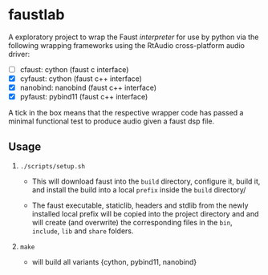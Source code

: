 # faustlab

A exploratory project to wrap the Faust *interpreter* for use by python via the following wrapping frameworks using the RtAudio cross-platform audio driver:

- [ ] cfaust:   cython      (faust c   interface)
- [x] cyfaust:  cython      (faust c++ interface)
- [x] nanobind: nanobind    (faust c++ interface)
- [x] pyfaust:  pybind11    (faust c++ interface)

A tick in the box means that the respective wrapper code has passed a minimal functional test to produce audio given a faust dsp file.

## Usage


1. `./scripts/setup.sh`

    - This will download faust into the `build` directory, configure it, build it, and install the build into a local `prefix` inside the `build` directory/

    - The faust executable, staticlib, headers and stdlib from the newly installed local prefix will be copied into the project directory and and will create (and overwrite) the corresponding files in the `bin`, `include`, `lib` and `share` folders.

2. `make`
    
    - will build all variants {cython, pybind11, nanobind}

